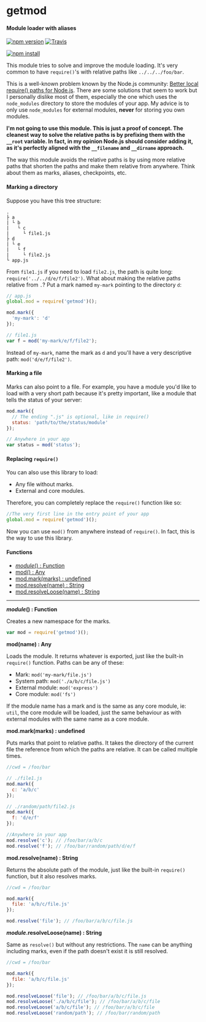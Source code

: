 getmod
======

#### Module loader with aliases ####

[![npm version][npm-version-image]][npm-url]
[![Travis][travis-image]][travis-url]

[![npm install][npm-install-image]][npm-url]

This module tries to solve and improve the module loading. It's very common to have `require()`'s with relative paths like `../../../foo/bar`.

This is a well-known problem known by the Node.js community: [Better local require() paths for Node.js][better-require]. There are some solutions that seem to work but I personally dislike most of them, especially the one which uses the `node_modules` directory to store the modules of your app. My advice is to only use `node_modules` for external modules, __never__ for storing you own modules.

**I'm not going to use this module. This is just a proof of concept. The cleanest way to solve the relative paths is by prefixing them with the `__root` variable. In fact, in my opinion Node.js should consider adding it, as it's perfectly aligned with the `__filename` and `__dirname` approach.**

The way this module avoids the relative paths is by using more relative paths that shorten the paths and make them relative from anywhere. Think about them as marks, aliases, checkpoints, etc.

#### Marking a directory ####

Suppose you have this tree structure:

```
.
├ a
| └ b
|   └ c
|     └ file1.js
├ d
| └ e
|   └ f
|     └ file2.js
└ app.js
```

From `file1.js` if you need to load `file2.js`, the path is quite long: `require('../../d/e/f/file2')`. What about making the relative paths relative from `.`? Put a mark named `my-mark` pointing to the directory `d`:

```javascript
// app.js
global.mod = require('getmod')();

mod.mark({
  'my-mark': 'd'
});

// file1.js
var f = mod('my-mark/e/f/file2');
```

Instead of `my-mark`, name the mark as `d` and you'll have a very descriptive path: `mod('d/e/f/file2')`.

#### Marking a file ####

Marks can also point to a file. For example, you have a module you'd like to load with a very short path because it's pretty important, like a module that tells the status of your server:

```javascript
mod.mark({
  // The ending ".js" is optional, like in require()
  status: 'path/to/the/status/module'
});

// Anywhere in your app
var status = mod('status');
```

#### Replacing `require()` ####

You can also use this library to load:

- Any file without marks.
- External and core modules.

Therefore, you can completely replace the `require()` function like so:

```javascript
//The very first line in the entry point of your app
global.mod = require('getmod')();
```

Now you can use `mod()` from anywhere instead of `require()`. In fact, this is the way to use this library.

#### Functions ####

- [_module_() : Function](#create)
- [mod() : Any](#load)
- [mod.mark(marks) : undefined](#mark)
- [mod.resolve(name) : String](#resolve)
- [mod.resolveLoose(name) : String](#resolveLoose)

---

<a name="create"></a>
___module_() : Function__

Creates a new namespace for the marks.

```javascript
var mod = require('getmod')();
```

<a name="load"></a>
__mod(name) : Any__

Loads the module. It returns whatever is exported, just like the built-in `require()` function. Paths can be any of these:

- Mark: `mod('my-mark/file.js')`
- System path: `mod('./a/b/c/file.js')`
- External module: `mod('express')`
- Core module: `mod('fs')`

If the module name has a mark and is the same as any core module, ie: `util`, the core module will be loaded, just the same behaviour as with external modules with the same name as a core module.

<a name="mark"></a>
__mod.mark(marks) : undefined__

Puts marks that point to relative paths. It takes the directory of the current file the reference from which the paths are relative. It can be called multiple times.

```javascript
//cwd = /foo/bar

// ./file1.js
mod.mark({
  c: 'a/b/c'
});

// ./random/path/file2.js
mod.mark({
  f: 'd/e/f'
});

//Anywhere in your app
mod.resolve('c'); // /foo/bar/a/b/c
mod.resolve('f'); // /foo/bar/random/path/d/e/f
```

<a name="resolve"></a>
__mod.resolve(name) : String__

Returns the absolute path of the module, just like the built-in `require()` function, but it also resolves marks.

```javascript
//cwd = /foo/bar

mod.mark({
  file: 'a/b/c/file.js'
});

mod.resolve('file'); // /foo/bar/a/b/c/file.js
```

<a name="resolveLoose"></a>
___module_.resolveLoose(name) : String__

Same as `resolve()` but without any restrictions. The `name` can be anything including marks, even if the path doesn't exist it is still resolved.

```javascript
//cwd = /foo/bar

mod.mark({
  file: 'a/b/c/file.js'
});

mod.resolveLoose('file'); // /foo/bar/a/b/c/file.js
mod.resolveLoose('./a/b/c/file'); // /foo/bar/a/b/c/file
mod.resolveLoose('a/b/c/file'); // /foo/bar/a/b/c/file
mod.resolveLoose('random/path'); // /foo/bar/random/path
```

[npm-version-image]: http://img.shields.io/npm/v/getmod.svg
[npm-install-image]: https://nodei.co/npm/getmod.png?mini=true
[npm-url]: https://npmjs.org/package/getmod
[travis-image]: http://img.shields.io/travis/gagle/node-getmod.svg
[travis-url]: https://travis-ci.org/gagle/node-getmod
[better-require]: https://gist.github.com/branneman/8048520